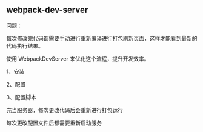 ## webpack-dev-server

问题：

每次修改完代码都需要手动进行重新编译进行打包刷新页面，这样才能看到最新的代码执行结果。

使用 WebpackDevServer 来优化这个流程，提升开发效率。

1、安装

2、配置

3、配置脚本

充当服务器，每次更改代码后会重新进行打包运行

每次更改配置文件后都需要重新启动服务

